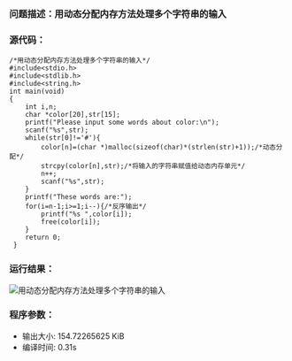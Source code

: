 ### 问题描述：用动态分配内存方法处理多个字符串的输入
### 源代码：
	/*用动态分配内存方法处理多个字符串的输入*/
	#include<stdio.h>
	#include<stdlib.h>
	#include<string.h>
	int main(void)
	{
		int i,n;
		char *color[20],str[15];
		printf("Please input some words about color:\n");
		scanf("%s",str);
		while(str[0]!='#'){
			color[n]=(char *)malloc(sizeof(char)*(strlen(str)+1));/*动态分配*/
			strcpy(color[n],str);/*将输入的字符串赋值给动态内存单元*/
			n++;
			scanf("%s",str); 
		}
		printf("These words are:");
		for(i=n-1;i>=1;i--){/*反序输出*/
			printf("%s ",color[i]);
			free(color[i]);
		}
		return 0;
	 } 
### 运行结果：
![用动态分配内存方法处理多个字符串的输入](https://upload-images.jianshu.io/upload_images/6770220-0f17db1efc1569f2.png?imageMogr2/auto-orient/strip%7CimageView2/2/w/1240)

### 程序参数：
- 输出大小: 154.72265625 KiB
- 编译时间: 0.31s